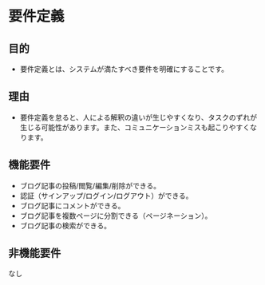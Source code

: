 # 要件定義

## 目的

- 要件定義とは、システムが満たすべき要件を明確にすることです。

## 理由

- 要件定義を怠ると、人による解釈の違いが生じやすくなり、タスクのずれが生じる可能性があります。また、コミュニケーションミスも起こりやすくなります。

## 機能要件

- ブログ記事の投稿/閲覧/編集/削除ができる。
- 認証（サインアップ/ログイン/ログアウト）ができる。
- ブログ記事にコメントができる。
- ブログ記事を複数ページに分割できる（ページネーション）。
- ブログ記事の検索ができる。

## 非機能要件

なし
